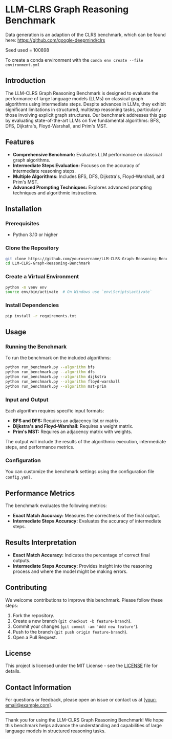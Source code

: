 # LLM-CLRS Graph Reasoning Benchmark 
Data generation is an adaption of the CLRS benchmark, which can be found here: https://github.com/google-deepmind/clrs

Seed used = 100898

To create a conda environment with the 
```conda env create --file environment.yml```

## Introduction

The LLM-CLRS Graph Reasoning Benchmark is designed to evaluate the performance of large language models (LLMs) on classical graph algorithms using intermediate steps. Despite advances in LLMs, they exhibit significant limitations in structured, multistep reasoning tasks, particularly those involving explicit graph structures. Our benchmark addresses this gap by evaluating state-of-the-art LLMs on five fundamental algorithms: BFS, DFS, Dijkstra's, Floyd-Warshall, and Prim's MST.

## Features

- **Comprehensive Benchmark:** Evaluates LLM performance on classical graph algorithms.
- **Intermediate Steps Evaluation:** Focuses on the accuracy of intermediate reasoning steps.
- **Multiple Algorithms:** Includes BFS, DFS, Dijkstra's, Floyd-Warshall, and Prim's MST.
- **Advanced Prompting Techniques:** Explores advanced prompting techniques and algorithmic instructions.

## Installation

### Prerequisites

- Python 3.10 or higher

### Clone the Repository

```bash
git clone https://github.com/yourusername/LLM-CLRS-Graph-Reasoning-Benchmark.git
cd LLM-CLRS-Graph-Reasoning-Benchmark
```

### Create a Virtual Environment

```bash
python -m venv env
source env/bin/activate  # On Windows use `env\Scripts\activate`
```

### Install Dependencies

```bash
pip install -r requirements.txt
```

## Usage

### Running the Benchmark

To run the benchmark on the included algorithms:

```bash
python run_benchmark.py --algorithm bfs
python run_benchmark.py --algorithm dfs
python run_benchmark.py --algorithm dijkstra
python run_benchmark.py --algorithm floyd-warshall
python run_benchmark.py --algorithm mst-prim
```

### Input and Output

Each algorithm requires specific input formats:

- **BFS and DFS:** Requires an adjacency list or matrix.
- **Dijkstra's and Floyd-Warshall:** Requires a weight matrix.
- **Prim's MST:** Requires an adjacency matrix with weights.

The output will include the results of the algorithmic execution, intermediate steps, and performance metrics.

### Configuration

You can customize the benchmark settings using the configuration file `config.yaml`.

## Performance Metrics

The benchmark evaluates the following metrics:

- **Exact Match Accuracy:** Measures the correctness of the final output.
- **Intermediate Steps Accuracy:** Evaluates the accuracy of intermediate steps.

## Results Interpretation

- **Exact Match Accuracy:** Indicates the percentage of correct final outputs.
- **Intermediate Steps Accuracy:** Provides insight into the reasoning process and where the model might be making errors.

## Contributing

We welcome contributions to improve this benchmark. Please follow these steps:

1. Fork the repository.
2. Create a new branch (`git checkout -b feature-branch`).
3. Commit your changes (`git commit -am 'Add new feature'`).
4. Push to the branch (`git push origin feature-branch`).
5. Open a Pull Request.

## License

This project is licensed under the MIT License - see the [LICENSE](LICENSE) file for details.

## Contact Information

For questions or feedback, please open an issue or contact us at [your-email@example.com].

---

Thank you for using the LLM-CLRS Graph Reasoning Benchmark! We hope this benchmark helps advance the understanding and capabilities of large language models in structured reasoning tasks.

